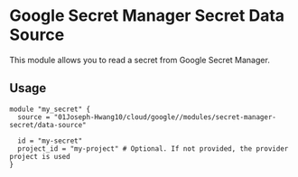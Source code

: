# Google Secret Manager Secret Data Source

This module allows you to read a secret from Google Secret Manager.

## Usage

```hcl
module "my_secret" {
  source = "01Joseph-Hwang10/cloud/google//modules/secret-manager-secret/data-source" 

  id = "my-secret"
  project_id = "my-project" # Optional. If not provided, the provider project is used
}
```
